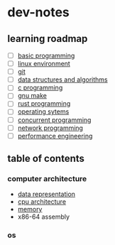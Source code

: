 # dev-notes

## learning roadmap

- [ ] [basic programming](https://dev.java/learn/)
- [ ] [linux environment](https://labex.io/linuxjourney)
- [ ] [git](https://beej.us/guide/bggit/html/split/)
- [ ] [data structures and algorithms](https://stanford-cs161.github.io/winter2025/lectures/)
- [ ] [c programming](https://beej.us/guide/bgc/)
- [ ] [gnu make](https://makefiletutorial.com/)
- [ ] [rust programming](https://doc.rust-lang.org/book/)
- [ ] [operating sytems](https://student.cs.uwaterloo.ca/~cs350/W25/reading.shtml)
- [ ] [concurrent programming](https://marabos.nl/atomics/)
- [ ] [network programming](https://beej.us/guide/bgnet/)
- [ ] [performance engineering](https://en.algorithmica.org/hpc/)

## table of contents

### computer architecture

- [data representation](./computer-architecture/data-representation.md)
- [cpu architecture](./computer-architecture/cpu-architecture.md)
- [memory](./computer-architecture/memory.md)
- x86-64 assembly

### os
